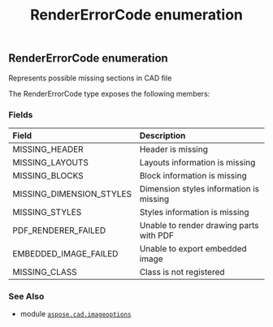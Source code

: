 ﻿---
title: RenderErrorCode enumeration
second_title: Aspose.CAD for Python via .NET API References
description: 
type: docs
weight: 520
url: /python-net/aspose.cad.imageoptions/rendererrorcode/
is_root: false
---

## RenderErrorCode enumeration

Represents possible missing sections in CAD file



The RenderErrorCode type exposes the following members:

### Fields
| Field | Description |
| :- | :- |
| MISSING_HEADER | Header is missing |
| MISSING_LAYOUTS | Layouts information is missing |
| MISSING_BLOCKS | Block information is missing |
| MISSING_DIMENSION_STYLES | Dimension styles information is missing |
| MISSING_STYLES | Styles information is missing |
| PDF_RENDERER_FAILED | Unable to render drawing parts with PDF |
| EMBEDDED_IMAGE_FAILED | Unable to export embedded image |
| MISSING_CLASS | Class is not registered |



### See Also
* module [`aspose.cad.imageoptions`](..)
